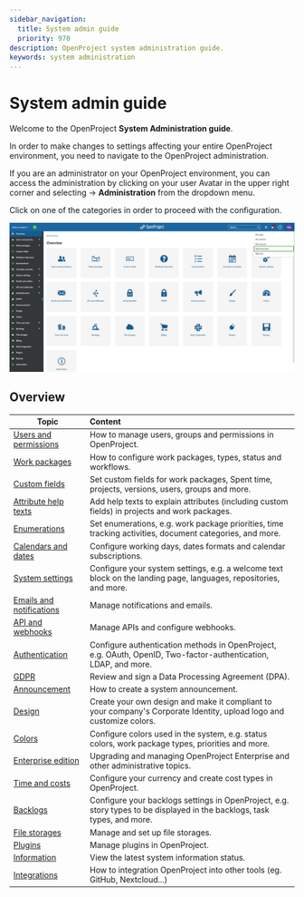 ```yaml
---
sidebar_navigation:
  title: System admin guide
  priority: 970
description: OpenProject system administration guide.
keywords: system administration
---
```

# System admin guide

Welcome to the OpenProject **System Administration guide**.

In order to make changes to settings affecting your entire OpenProject environment, you need to navigate to the OpenProject administration.

If you are an administrator on your OpenProject environment, you can access the administration by clicking on your user Avatar in the upper right corner and selecting -> **Administration** from the dropdown menu.

Click on one of the categories in order to proceed with the configuration.

![openproject_system_administration_start_page](openproject_system_administration_start_page.png)



## Overview

| Topic                                                               | Content                                                                                                                  |
|---------------------------------------------------------------------|:-------------------------------------------------------------------------------------------------------------------------|
| [Users and permissions](./users-permissions)                        | How to manage users, groups and permissions in OpenProject.                                                              |
| [Work packages](./manage-work-packages)                             | How to configure work packages, types, status and workflows.                                                             |
| [Custom fields](./custom-fields)                                    | Set custom fields for work packages, Spent time, projects, versions, users, groups and more.                             |
| [Attribute help texts](./attribute-help-texts)                      | Add help texts to explain attributes (including custom fields) in projects and work packages.                            |
| [Enumerations](./enumerations/)                                     | Set enumerations, e.g. work package priorities, time tracking activities, document categories, and more.                 |
| [Calendars and dates](./calendars-and-dates/)                       | Configure working days, dates formats and calendar subscriptions.                                                        |
| [System settings](./system-settings/)                               | Configure your system settings, e.g. a welcome text block on the landing page, languages, repositories, and more.        |
| [Emails and notifications](./emails-and-notifications/)             | Manage notifications and emails.                                                                                         |
| [API and webhooks](./api-and-webhooks/)                             | Manage APIs and configure webhooks.                                                                                      |
| [Authentication](./authentication)                                  | Configure authentication methods in OpenProject, e.g. OAuth, OpenID, Two-factor-authentication, LDAP, and more.          |
| [GDPR](../enterprise-guide/enterprise-cloud-guide/gdpr-compliance/) | Review and sign a Data Processing Agreement (DPA).                                                                       |
| [Announcement](./announcement)                                      | How to create a system announcement.                                                                                     |
| [Design](./design)                                                  | Create your own design and make it compliant to your company's Corporate Identity, upload logo and customize colors.     |
| [Colors](./colors)                                                  | Configure colors used in the system, e.g. status colors, work package types, priorities and more.                        |
| [Enterprise edition](../enterprise-guide/)                          | Upgrading and managing OpenProject Enterprise and other administrative topics.                                           |
| [Time and costs](./time-and-costs)                                  | Configure your currency and create cost types in OpenProject.                                                            |
| [Backlogs](./backlogs)                                              | Configure your backlogs settings in OpenProject, e.g. story types to be displayed in the backlogs, task types, and more. |
| [File storages](./integrations/nextcloud/)                          | Manage and set up file storages.                                                                                         |
| [Plugins](./plugins)                                                | Manage plugins in OpenProject.                                                                                           |
| [Information](./information/)                                       | View the latest system information status.                                                                               |
| [Integrations](./integrations/)                                     | How to integration OpenProject into other tools (eg. GitHub, Nextcloud...)                                               |
